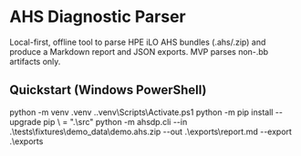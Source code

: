 ﻿# AHS Diagnostic Parser

Local-first, offline tool to parse HPE iLO AHS bundles (.ahs/.zip) and produce a Markdown report and JSON exports.
MVP parses non-.bb artifacts only.

## Quickstart (Windows PowerShell)
python -m venv .venv
.\.venv\Scripts\Activate.ps1
python -m pip install --upgrade pip
\ = ".\src"
python -m ahsdp.cli --in .\tests\fixtures\demo_data\demo.ahs.zip --out .\exports\report.md --export .\exports
